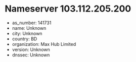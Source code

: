 # Nameserver 103.112.205.200

* as_number: 141731
* name: Unknown
* city: Unknown
* country: BD
* organization: Max Hub Limited
* version: Unknown
* dnssec: Unknown
